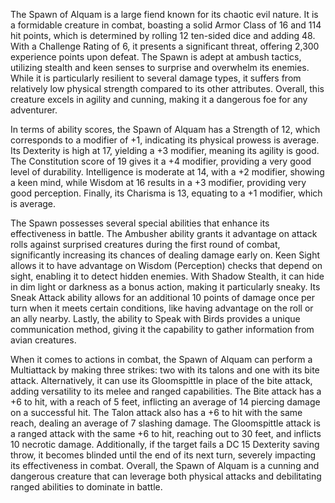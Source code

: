The Spawn of Alquam is a large fiend known for its chaotic evil nature. It is a formidable creature in combat, boasting a solid Armor Class of 16 and 114 hit points, which is determined by rolling 12 ten-sided dice and adding 48. With a Challenge Rating of 6, it presents a significant threat, offering 2,300 experience points upon defeat. The Spawn is adept at ambush tactics, utilizing stealth and keen senses to surprise and overwhelm its enemies. While it is particularly resilient to several damage types, it suffers from relatively low physical strength compared to its other attributes. Overall, this creature excels in agility and cunning, making it a dangerous foe for any adventurer.

In terms of ability scores, the Spawn of Alquam has a Strength of 12, which corresponds to a modifier of +1, indicating its physical prowess is average. Its Dexterity is high at 17, yielding a +3 modifier, meaning its agility is good. The Constitution score of 19 gives it a +4 modifier, providing a very good level of durability. Intelligence is moderate at 14, with a +2 modifier, showing a keen mind, while Wisdom at 16 results in a +3 modifier, providing very good perception. Finally, its Charisma is 13, equating to a +1 modifier, which is average.

The Spawn possesses several special abilities that enhance its effectiveness in battle. The Ambusher ability grants it advantage on attack rolls against surprised creatures during the first round of combat, significantly increasing its chances of dealing damage early on. Keen Sight allows it to have advantage on Wisdom (Perception) checks that depend on sight, enabling it to detect hidden enemies. With Shadow Stealth, it can hide in dim light or darkness as a bonus action, making it particularly sneaky. Its Sneak Attack ability allows for an additional 10 points of damage once per turn when it meets certain conditions, like having advantage on the roll or an ally nearby. Lastly, the ability to Speak with Birds provides a unique communication method, giving it the capability to gather information from avian creatures.

When it comes to actions in combat, the Spawn of Alquam can perform a Multiattack by making three strikes: two with its talons and one with its bite attack. Alternatively, it can use its Gloomspittle in place of the bite attack, adding versatility to its melee and ranged capabilities. The Bite attack has a +6 to hit, with a reach of 5 feet, inflicting an average of 14 piercing damage on a successful hit. The Talon attack also has a +6 to hit with the same reach, dealing an average of 7 slashing damage. The Gloomspittle attack is a ranged attack with the same +6 to hit, reaching out to 30 feet, and inflicts 10 necrotic damage. Additionally, if the target fails a DC 15 Dexterity saving throw, it becomes blinded until the end of its next turn, severely impacting its effectiveness in combat. Overall, the Spawn of Alquam is a cunning and dangerous creature that can leverage both physical attacks and debilitating ranged abilities to dominate in battle.